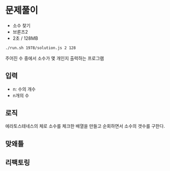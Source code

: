 # 문제풀이

- 소수 찾기
- 브론즈2
- 2초 / 128MB

```bash
./run.sh 1978/solution.js 2 128
```

주어진 수 중에서 소수가 몇 개인지 출력하는 프로그램

## 입력

- n: 수의 개수
- n개의 수

## 로직

에라토스테네스의 체로 소수를 체크한 배열을 만들고 순회하면서 소수의 갯수를 구한다.

## 맞왜틀

## 리팩토링

